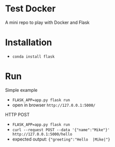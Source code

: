 # Test Docker

A mini repo to play with Docker and Flask

# Installation

* `conda install flask`

# Run

Simple example
* `FLASK_APP=app.py flask run`
* open in browser `http://127.0.0.1:5000/`

HTTP POST
* `FLASK_APP=app.py flask run`
* `curl --request POST --data '{"name":"Mike"}' http://127.0.0.1:5000/hello`
* expected output: `{"greeting":"Hello  |Mike|"}`
